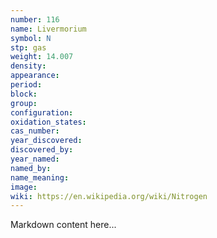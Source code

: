 ```yaml
---
number: 116
name: Livermorium
symbol: N
stp: gas
weight: 14.007
density:
appearance:
period:
block:
group:
configuration:
oxidation_states:
cas_number:
year_discovered:
discovered_by:
year_named:
named_by:
name_meaning:
image:
wiki: https://en.wikipedia.org/wiki/Nitrogen
---
```


Markdown content here...
